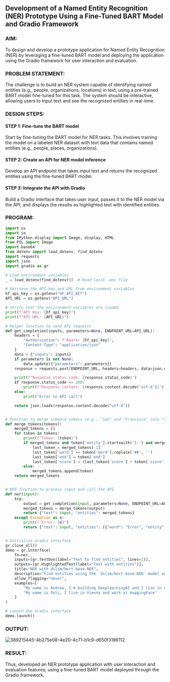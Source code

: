 ## Development of a Named Entity Recognition (NER) Prototype Using a Fine-Tuned BART Model and Gradio Framework

### AIM:
To design and develop a prototype application for Named Entity Recognition (NER) by leveraging a fine-tuned BART model and deploying the application using the Gradio framework for user interaction and evaluation.

### PROBLEM STATEMENT:
The challenge is to build an NER system capable of identifying named entities (e.g., people, organizations, locations) in text, using a pre-trained BART model fine-tuned for this task. The system should be interactive, allowing users to input text and see the recognized entities in real-time.

### DESIGN STEPS:

#### STEP 1: Fine-tune the BART model
Start by fine-tuning the BART model for NER tasks. This involves training the model on a labeled NER dataset with text data that contains named entities (e.g., people, places, organizations).

#### STEP 2: Create an API for NER model inference
Develop an API endpoint that takes input text and returns the recognized entities using the fine-tuned BART model.

#### STEP 3: Integrate the API with Gradio
Build a Gradio interface that takes user input, passes it to the NER model via the API, and displays the results as highlighted text with identified entities.

### PROGRAM:
```python
import os
import io
from IPython.display import Image, display, HTML
from PIL import Image
import base64 
from dotenv import load_dotenv, find_dotenv
import requests
import json
import gradio as gr

# Load environment variables
_ = load_dotenv(find_dotenv())  # Read local .env file

# Retrieve the API key and URL from environment variables
hf_api_key = os.getenv("HF_API_KEY")
API_URL = os.getenv("API_URL")

# Verify that the environment variables are loaded
print(f"API Key: {hf_api_key}")
print(f"API URL: {API_URL}")

# Helper function to send API requests
def get_completion(inputs, parameters=None, ENDPOINT_URL=API_URL):
    headers = {
        "Authorization": f"Bearer {hf_api_key}",
        "Content-Type": "application/json"
    }
    data = {"inputs": inputs}
    if parameters is not None:
        data.update({"parameters": parameters})
    response = requests.post(ENDPOINT_URL, headers=headers, data=json.dumps(data))

    print(f"Response status code: {response.status_code}")
    if response.status_code == 200:
        print(f"Response content: {response.content.decode('utf-8')}")
    else:
        print("Error in API call")

    return json.loads(response.content.decode("utf-8"))


# Function to merge subword tokens (e.g., "San" and "Francisco" into "San Francisco")
def merge_tokens(tokens):
    merged_tokens = []
    for token in tokens:
        print(f"Token: {token}")
        if merged_tokens and token['entity'].startswith('I-') and merged_tokens[-1]['entity'].endswith(token['entity'][2:]):
            last_token = merged_tokens[-1]
            last_token['word'] += token['word'].replace('##', '')
            last_token['end'] = token['end']
            last_token['score'] = (last_token['score'] + token['score']) / 2
        else:
            merged_tokens.append(token)
    return merged_tokens


# NER function to process input and call the API
def ner(input):
    try:
        output = get_completion(input, parameters=None, ENDPOINT_URL=API_URL)
        merged_tokens = merge_tokens(output)
        return {"text": input, "entities": merged_tokens}
    except Exception as e:
        print(f"Error: {e}")
        return {"text": input, "entities": [{"word": "Error", "entity": str(e), "score": 1.0}]}


# Initialize Gradio interface
gr.close_all()
demo = gr.Interface(
    fn=ner,
    inputs=[gr.Textbox(label="Text to find entities", lines=2)],
    outputs=[gr.HighlightedText(label="Text with entities")],
    title="NER with dslim/bert-base-NER",
    description="Find entities using the `dslim/bert-base-NER` model under the hood!",
    allow_flagging="never",
    examples=[
        "My name is Andrew, I'm building DeeplearningAI and I live in California",
        "My name is Poli, I live in Vienna and work at HuggingFace"
    ]
)

# Launch the Gradio interface
demo.launch()
```

### OUTPUT:

![389215445-4b275e08-4e20-4c71-b1c9-d650f3186112](https://github.com/user-attachments/assets/8df72317-a0ec-4354-b943-4452533dd31f)

### RESULT:
Thus, developed an NER prototype application with user interaction and evaluation features, using a fine-tuned BART model deployed through the Gradio framework.
